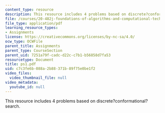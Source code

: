 ```yaml
---
content_type: resource
description: This resource includes 4 problems based on discrete?conformational?search.
file: /courses/20-482j-foundations-of-algorithms-and-computational-techniques-in-systems-biology-spring-2006/c7c3fe6b088a2b88371b89f75e0be1f2_ps1.pdf
file_type: application/pdf
learning_resource_types:
- Assignments
license: https://creativecommons.org/licenses/by-nc-sa/4.0/
ocw_type: OCWFile
parent_title: Assignments
parent_type: CourseSection
parent_uid: 7251a79f-cadc-d22c-c7b1-b56858d7fa53
resourcetype: Document
title: ps1.pdf
uid: c7c3fe6b-088a-2b88-371b-89f75e0be1f2
video_files:
  video_thumbnail_file: null
video_metadata:
  youtube_id: null
---
```

This resource includes 4 problems based on discrete?conformational?search.